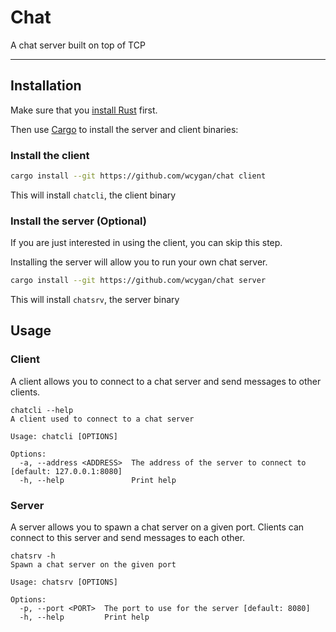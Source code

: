 # Chat

A chat server built on top of TCP

---

## Installation

Make sure that you [install Rust](https://www.rust-lang.org/tools/install) first.

Then use [Cargo](https://doc.rust-lang.org/cargo/) to install the server and client binaries:

### Install the client

```bash
cargo install --git https://github.com/wcygan/chat client
```

This will install `chatcli`, the client binary

### Install the server (Optional)

If you are just interested in using the client, you can skip this step. 

Installing the server will allow you to run your own chat server.

```bash
cargo install --git https://github.com/wcygan/chat server
```

This will install `chatsrv`, the server binary

## Usage

### Client

A client allows you to connect to a chat server and send messages to other clients.

```
chatcli --help
A client used to connect to a chat server

Usage: chatcli [OPTIONS]

Options:
  -a, --address <ADDRESS>  The address of the server to connect to [default: 127.0.0.1:8080]
  -h, --help               Print help
```

### Server

A server allows you to spawn a chat server on a given port. Clients can connect to this server and send messages to each other.

```
chatsrv -h
Spawn a chat server on the given port

Usage: chatsrv [OPTIONS]

Options:
  -p, --port <PORT>  The port to use for the server [default: 8080]
  -h, --help         Print help
```